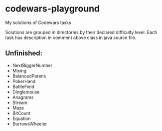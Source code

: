 # codewars-playground
My solutions of Codewars tasks

Solutions are grouped in directories by their declared difficulty level.
Each task has description in comment above class in java source file.


## Unfinished:
 * NextBiggerNumber
 * Mixing
 * BalancedParens
 * PokerHand
 * BattleField
 * Dinglemouse
 * Anagrams
 * Stream
 * Maze
 * BitCount
 * Equation
 * BurrowsWheeler